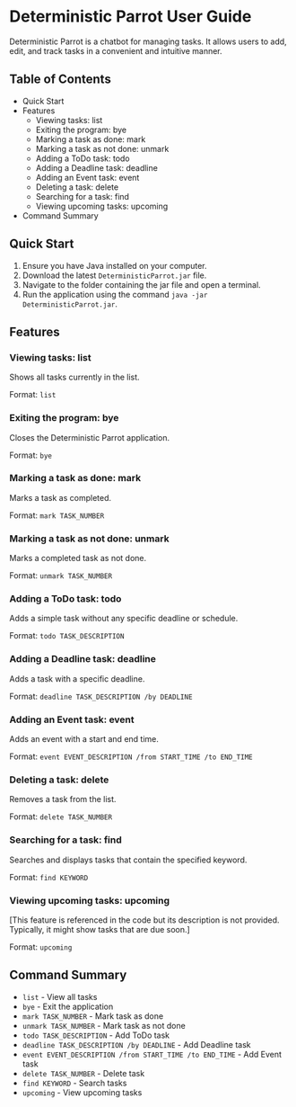 # Deterministic Parrot User Guide

Deterministic Parrot is a chatbot for managing tasks. It allows users to add, edit, and track tasks in a convenient and intuitive manner.

## Table of Contents
- Quick Start
- Features
    - Viewing tasks: list
    - Exiting the program: bye
    - Marking a task as done: mark
    - Marking a task as not done: unmark
    - Adding a ToDo task: todo
    - Adding a Deadline task: deadline
    - Adding an Event task: event
    - Deleting a task: delete
    - Searching for a task: find
    - Viewing upcoming tasks: upcoming
- Command Summary

## Quick Start
1. Ensure you have Java installed on your computer.
2. Download the latest `DeterministicParrot.jar` file.
3. Navigate to the folder containing the jar file and open a terminal.
4. Run the application using the command `java -jar DeterministicParrot.jar`.

## Features

### Viewing tasks: list
Shows all tasks currently in the list.

Format: `list`

### Exiting the program: bye
Closes the Deterministic Parrot application.

Format: `bye`

### Marking a task as done: mark
Marks a task as completed.

Format: `mark TASK_NUMBER`

### Marking a task as not done: unmark
Marks a completed task as not done.

Format: `unmark TASK_NUMBER`

### Adding a ToDo task: todo
Adds a simple task without any specific deadline or schedule.

Format: `todo TASK_DESCRIPTION`

### Adding a Deadline task: deadline
Adds a task with a specific deadline.

Format: `deadline TASK_DESCRIPTION /by DEADLINE`

### Adding an Event task: event
Adds an event with a start and end time.

Format: `event EVENT_DESCRIPTION /from START_TIME /to END_TIME`

### Deleting a task: delete
Removes a task from the list.

Format: `delete TASK_NUMBER`

### Searching for a task: find
Searches and displays tasks that contain the specified keyword.

Format: `find KEYWORD`

### Viewing upcoming tasks: upcoming
[This feature is referenced in the code but its description is not provided. Typically, it might show tasks that are due soon.]

Format: `upcoming`

## Command Summary
- `list` - View all tasks
- `bye` - Exit the application
- `mark TASK_NUMBER` - Mark task as done
- `unmark TASK_NUMBER` - Mark task as not done
- `todo TASK_DESCRIPTION` - Add ToDo task
- `deadline TASK_DESCRIPTION /by DEADLINE` - Add Deadline task
- `event EVENT_DESCRIPTION /from START_TIME /to END_TIME` - Add Event task
- `delete TASK_NUMBER` - Delete task
- `find KEYWORD` - Search tasks
- `upcoming` - View upcoming tasks
